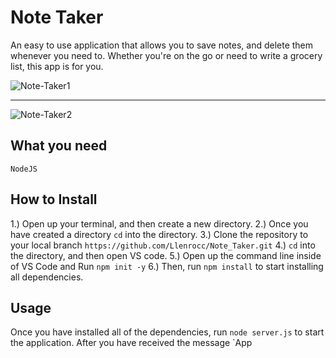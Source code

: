 # Note Taker

An easy to use application that allows you to save notes, and delete them whenever you need to. 
Whether you're on the go or need to write a grocery list, this app is for you.

![Note-Taker1](https://user-images.githubusercontent.com/62081345/96357256-b0762080-10c7-11eb-81cc-31540e7564b8.gif)
***
![Note-Taker2](https://user-images.githubusercontent.com/62081345/96357262-bf5cd300-10c7-11eb-960f-4bb01ecf13b2.gif)

## What you need

`NodeJS`

## How to Install

1.) Open up your terminal, and then create a new directory.
2.) Once you have created a directory `cd` into the directory.
3.) Clone the repository to your local branch `https://github.com/Llenrocc/Note_Taker.git`
4.) `cd` into the directory, and then open VS code.
5.) Open up the command line inside of VS Code and Run `npm init -y`
6.) Then, run `npm install` to start installing all dependencies.

## Usage

Once you have installed all of the dependencies, run `node server.js` to start the application. 
After you have received the message `App 


